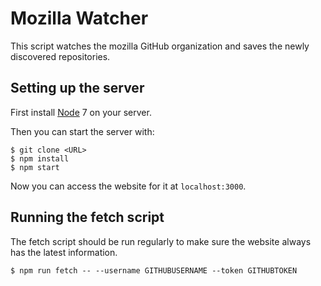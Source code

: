 Mozilla Watcher
=====

This script watches the mozilla GitHub organization and saves the newly discovered repositories.

Setting up the server
-----

First install [Node](http://nodejs.org/) 7 on your server.

Then you can start the server with:

```
$ git clone <URL>
$ npm install
$ npm start
```

Now you can access the website for it at ```localhost:3000```.

Running the fetch script
------

The fetch script should be run regularly to make sure the website always has the latest information.

```
$ npm run fetch -- --username GITHUBUSERNAME --token GITHUBTOKEN
```
